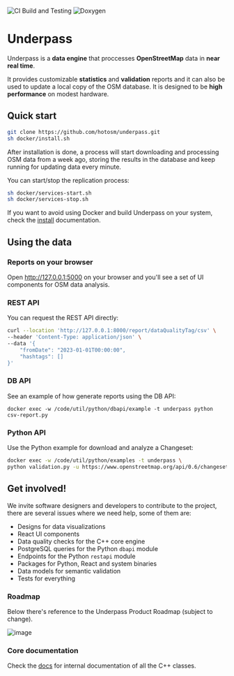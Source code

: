 ![CI Build and Testing](https://github.com/hotosm/underpass/actions/workflows/run_tests.yml/badge.svg)
![Doxygen](https://github.com/hotosm/underpass/actions/workflows/main.yml/badge.svg)

# Underpass

Underpass is a **data engine** that proccesses **OpenStreetMap** data in **near real time**.

It provides customizable **statistics** and **validation** reports and it can also be used to
update a local copy of the OSM database. It is designed to be **high performance** on modest hardware.

## Quick start

```sh
git clone https://github.com/hotosm/underpass.git
sh docker/install.sh
```

After installation is done, a process will start downloading and processing
OSM data from a week ago, storing the results in the database and keep running
for updating data every minute.

You can start/stop the replication process:

```sh
sh docker/services-start.sh
sh docker/services-stop.sh
```

If you want to avoid using Docker and build Underpass on your system, check
the [install](https://github.com/hotosm/underpass/blob/master/doc/install.md) 
documentation.

## Using the data

### Reports on your browser

Open http://127.0.0.1:5000 on your browser and you'll see a set of UI components
for OSM data analysis.

### REST API

You can request the REST API directly:

```sh
curl --location 'http://127.0.0.1:8000/report/dataQualityTag/csv' \
--header 'Content-Type: application/json' \
--data '{
    "fromDate": "2023-01-01T00:00:00",
    "hashtags": []
}'
```

### DB API

See an example of how generate reports using the DB API:

`docker exec -w /code/util/python/dbapi/example -t underpass python csv-report.py`

### Python API

Use the Python example for download and analyze a Changeset:

```sh
docker exec -w /code/util/python/examples -t underpass \
python validation.py -u https://www.openstreetmap.org/api/0.6/changeset/133637588/download -c place
```

## Get involved!

We invite software designers and developers to contribute to the project, there are several issues
where we need help, some of them are:

* Designs for data visualizations
* React UI components
* Data quality checks for the C++ core engine
* PostgreSQL queries for the Python `dbapi` module
* Endpoints for the Python `restapi` module
* Packages for Python, React and system binaries
* Data models for semantic validation
* Tests for everything

### Roadmap

Below there's reference to the Underpass Product Roadmap (subject to change).

![image](https://user-images.githubusercontent.com/98902727/218773383-6c56e45d-132a-43d3-9fa9-ddff94c89b7c.png)

### Core documentation

Check the [docs](https://hotosm.github.io/underpass/annotated.html) for
internal documentation of all the C++ classes.

